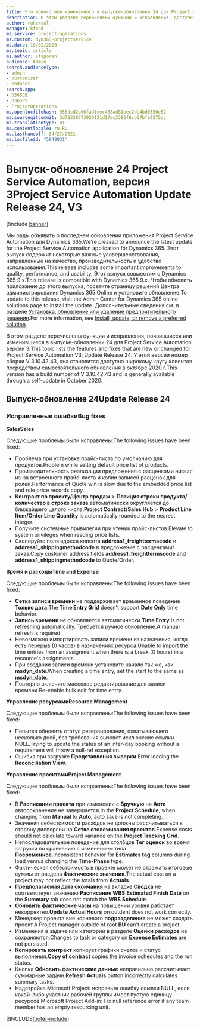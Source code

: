 ```yaml
---
title: Что нового или измененного в выпуске-обновлении 24 для Project Service Automation версии 3
description: В этом разделе перечислены функции и исправления, доступные в выпуске-обновлении 24 для Project Service Automation версии 3.
author: ruhercul
manager: kfend
ms.service: project-operations
ms.custom: dyn365-projectservice
ms.date: 10/02/2020
ms.topic: article
ms.author: stsporen
audience: Admin
search.audienceType:
- admin
- customizer
- enduser
search.app:
- D365CE
- D365PS
- ProjectOperations
ms.openlocfilehash: 956dcd2a06fad1eec488ad81bec2de4bd0550e82
ms.sourcegitcommit: 3d78338773929121d17ec3386f6cb67bfb2272cc
ms.translationtype: HT
ms.contentlocale: ru-RU
ms.lasthandoff: 04/27/2021
ms.locfileid: "5948931"
---
```

# <a name="project-service-automation-update-release-24-v3"></a><span data-ttu-id="bedc8-103">Выпуск-обновление 24 Project Service Automation, версия 3</span><span class="sxs-lookup"><span data-stu-id="bedc8-103">Project Service Automation Update Release 24, V3</span></span>

[!include [banner](../includes/psa-now-project-operations.md)]

<span data-ttu-id="bedc8-104">Мы рады объявить о последнем обновлении приложения Project Service Automation для Dynamics 365.</span><span class="sxs-lookup"><span data-stu-id="bedc8-104">We’re pleased to announce the latest update for the Project Service Automation application for Dynamics 365.</span></span> <span data-ttu-id="bedc8-105">Этот выпуск содержит некоторые важные усовершенствования, направленные на качество, производительность и удобство использования.</span><span class="sxs-lookup"><span data-stu-id="bedc8-105">This release includes some important improvements to quality, performance, and usability.</span></span> <span data-ttu-id="bedc8-106">Этот выпуск совместим с Dynamics 365 9.x.</span><span class="sxs-lookup"><span data-stu-id="bedc8-106">This release is compatible with Dynamics 365 9.x.</span></span> <span data-ttu-id="bedc8-107">Чтобы обновить приложение до этого выпуска, посетите страницу решений Центра администрирования Dynamics 365 Online и установите обновление.</span><span class="sxs-lookup"><span data-stu-id="bedc8-107">To update to this release, visit the Admin Center for Dynamics 365 online solutions page to install the update.</span></span> <span data-ttu-id="bedc8-108">Дополнительные сведения см. в разделе [Установка, обновление или удаление предпочтительного решения](/power-platform/admin/install-remove-preferred-solution).</span><span class="sxs-lookup"><span data-stu-id="bedc8-108">For more information, see [Install, update, or remove a preferred solution](/power-platform/admin/install-remove-preferred-solution).</span></span>

<span data-ttu-id="bedc8-109">В этом разделе перечислены функции и исправления, появившиеся или изменившиеся в выпуске-обновлении 24 для Project Service Automation версии 3.</span><span class="sxs-lookup"><span data-stu-id="bedc8-109">This topic lists the features and fixes that are new or changed for Project Service Automation V3, Update Release 24.</span></span> <span data-ttu-id="bedc8-110">У этой версии номер сборки V 3.10.42.43, она становится доступна широкому кругу клиентов посредством самостоятельного обновления в октябре 2020 г.</span><span class="sxs-lookup"><span data-stu-id="bedc8-110">This version has a build number of V 3.10.42.43 and is generally available through a self-update in October 2020.</span></span>

## <a name="update-release-24"></a><span data-ttu-id="bedc8-111">Выпуск-обновление 24</span><span class="sxs-lookup"><span data-stu-id="bedc8-111">Update Release 24</span></span>

### <a name="bug-fixes"></a><span data-ttu-id="bedc8-112">Исправленные ошибки</span><span class="sxs-lookup"><span data-stu-id="bedc8-112">Bug fixes</span></span>

<span data-ttu-id="bedc8-113">**Sales**</span><span class="sxs-lookup"><span data-stu-id="bedc8-113">**Sales**</span></span>

<span data-ttu-id="bedc8-114">Следующие проблемы были исправлены:</span><span class="sxs-lookup"><span data-stu-id="bedc8-114">The following issues have been fixed:</span></span>

- <span data-ttu-id="bedc8-115">Проблема при установке прайс-листа по умолчанию для продуктов.</span><span class="sxs-lookup"><span data-stu-id="bedc8-115">Problem while setting default price list of products.</span></span>
- <span data-ttu-id="bedc8-116">Производительность реализации предложения с расценками низкая из-за встроенного прайс-листа и копии записей расценок для ролей.</span><span class="sxs-lookup"><span data-stu-id="bedc8-116">Performance of Quote win is slow due to the embedded price list and role price records copy.</span></span>
- <span data-ttu-id="bedc8-117">**Контракт по проекту/Центр продаж** > **Позиция строки продукта/количество в строке заказа** автоматически округляется до ближайшего целого числа.</span><span class="sxs-lookup"><span data-stu-id="bedc8-117">**Project Contract/Sales Hub** > **Product Line Item/Order Line Quantity** is automatically rounded to the nearest integer.</span></span>
- <span data-ttu-id="bedc8-118">Получите системные привилегии при чтении прайс-листов.</span><span class="sxs-lookup"><span data-stu-id="bedc8-118">Elevate to system privileges when reading price lists.</span></span>
- <span data-ttu-id="bedc8-119">Скопируйте поля адреса клиента **address1_freighttermscode** и **address1_shippingmethodcode** в предложение с расценками/заказ.</span><span class="sxs-lookup"><span data-stu-id="bedc8-119">Copy customer address fields **address1_freighttermscode** and **address1_shippingmethodcode** to Quote/Order.</span></span> 


<span data-ttu-id="bedc8-120">**Время и расходы**</span><span class="sxs-lookup"><span data-stu-id="bedc8-120">**Time and Expense**</span></span>

<span data-ttu-id="bedc8-121">Следующие проблемы были исправлены:</span><span class="sxs-lookup"><span data-stu-id="bedc8-121">The following issues have been fixed:</span></span>

- <span data-ttu-id="bedc8-122">**Сетка записи времени** не поддерживает временное поведение **Только дата**.</span><span class="sxs-lookup"><span data-stu-id="bedc8-122">The **Time Entry Grid** doesn't support **Date Only** time behavior.</span></span>
- <span data-ttu-id="bedc8-123">**Запись времени** не обновляется автоматически.</span><span class="sxs-lookup"><span data-stu-id="bedc8-123">**Time Entry** is not refreshing automatically.</span></span> <span data-ttu-id="bedc8-124">Требуется ручное обновление.</span><span class="sxs-lookup"><span data-stu-id="bedc8-124">A manual refresh is required.</span></span>
- <span data-ttu-id="bedc8-125">Невозможно импортировать записи времени из назначения, когда есть перерыв (0 часов) в назначениях ресурса.</span><span class="sxs-lookup"><span data-stu-id="bedc8-125">Unable to import the time entries from an assignment when there is a break (0 hours) in a resource's assignments.</span></span>
- <span data-ttu-id="bedc8-126">При создании записи времени установите начало так же, как **msdyn_date**.</span><span class="sxs-lookup"><span data-stu-id="bedc8-126">When creating a time entry, set the start to the same as **msdyn_date**.</span></span>
- <span data-ttu-id="bedc8-127">Повторно включите массовое редактирование для записи времени.</span><span class="sxs-lookup"><span data-stu-id="bedc8-127">Re-enable bulk edit for time entry.</span></span>

<span data-ttu-id="bedc8-128">**Управление ресурсами**</span><span class="sxs-lookup"><span data-stu-id="bedc8-128">**Resource Management**</span></span>

<span data-ttu-id="bedc8-129">Следующие проблемы были исправлены:</span><span class="sxs-lookup"><span data-stu-id="bedc8-129">The following issues have been fixed:</span></span>

- <span data-ttu-id="bedc8-130">Попытка обновить статус резервирования, охватывающего несколько дней, без требования вызовет исключение ссылки NULL.</span><span class="sxs-lookup"><span data-stu-id="bedc8-130">Trying to update the status of an inter-day booking without a requirement will throw a null-ref exception.</span></span>
- <span data-ttu-id="bedc8-131">Ошибка при загрузке **Представления выверки**.</span><span class="sxs-lookup"><span data-stu-id="bedc8-131">Error loading the **Reconciliation View**.</span></span>


<span data-ttu-id="bedc8-132">**Управление проектами**</span><span class="sxs-lookup"><span data-stu-id="bedc8-132">**Project Management**</span></span>

<span data-ttu-id="bedc8-133">Следующие проблемы были исправлены:</span><span class="sxs-lookup"><span data-stu-id="bedc8-133">The following issues have been fixed:</span></span>

- <span data-ttu-id="bedc8-134">В **Расписании проекта** при изменении с **Вручную** на **Авто** автосохранение не завершается.</span><span class="sxs-lookup"><span data-stu-id="bedc8-134">In the **Project Schedule**, when changing from **Manual** to **Auto**, auto save is not completing.</span></span>
- <span data-ttu-id="bedc8-135">Значения себестоимости расходов не должны рассчитываться в сторону дисперсии на **Сетке отслеживания проектов**.</span><span class="sxs-lookup"><span data-stu-id="bedc8-135">Expense costs should not calculate toward variance on the **Project Tracking Grid**.</span></span>
- <span data-ttu-id="bedc8-136">Непоследовательное поведение для столбцов **Тег оценок** во время загрузки по сравнению с изменением типа **Повременное**.</span><span class="sxs-lookup"><span data-stu-id="bedc8-136">Inconsistent behavior for **Estimates tag** columns during load versus changing the **Time-Phase** type.</span></span>
- <span data-ttu-id="bedc8-137">Фактическая себестоимость в проекте может не отражать итоговые суммы от раздела **Фактические значения**.</span><span class="sxs-lookup"><span data-stu-id="bedc8-137">The actual cost on a project may not reflect the totals from **Actuals**.</span></span>
- <span data-ttu-id="bedc8-138">**Предполагаемая дата окончания** на вкладке **Сводка** не соответствует значению **Расписание WBS**.</span><span class="sxs-lookup"><span data-stu-id="bedc8-138">**Estimated Finish Date** on the **Summary** tab does not match the **WBS Schedule**.</span></span>
- <span data-ttu-id="bedc8-139">**Обновить фактические часы** на повышении уровня работает некорректно.</span><span class="sxs-lookup"><span data-stu-id="bedc8-139">**Update Actual Hours** on outdent does not work correctly.</span></span>
- <span data-ttu-id="bedc8-140">Менеджер проекта вне корневого **подразделения** не может создать проект.</span><span class="sxs-lookup"><span data-stu-id="bedc8-140">A Project manager outside of root **BU** can't create a project.</span></span>
- <span data-ttu-id="bedc8-141">Изменения в задаче или категории в разделе **Оценки расходов** не сохраняются.</span><span class="sxs-lookup"><span data-stu-id="bedc8-141">Changes to task or category on **Expense Estimates** are not persisted.</span></span>
- <span data-ttu-id="bedc8-142">**Копировать контракт** копирует графики счетов и статус выполнения.</span><span class="sxs-lookup"><span data-stu-id="bedc8-142">**Copy of contract** copies the invoice schedules and the run status.</span></span>
- <span data-ttu-id="bedc8-143">Кнопка **Обновить фактические данные** неправильно рассчитывает суммарные задачи.</span><span class="sxs-lookup"><span data-stu-id="bedc8-143">**Refresh Actuals** button incorrectly calculates summary tasks.</span></span>
- <span data-ttu-id="bedc8-144">Надстройка Microsoft Project: исправьте ошибку ссылки NULL, если какой-либо участник рабочей группы имеет пустую единицу ресурсов.</span><span class="sxs-lookup"><span data-stu-id="bedc8-144">Microsoft Project Add-in: Fix null reference error if any team member has an empty resourcing unit.</span></span>



[!INCLUDE[footer-include](../includes/footer-banner.md)]